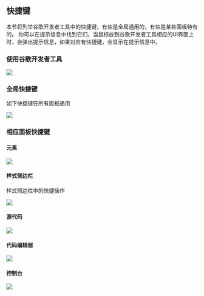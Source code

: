 ## 快捷键
本节将列举谷歌开发者工具中的快捷键，有些是全局通用的，有些是某些面板特有的。
你可以在提示信息中找到它们，当鼠标放到谷歌开发者工具相应的UI界面上时，会弹出提示信息，如果对应有快捷键，会显示在提示信息中。

### 使用谷歌开发者工具

![](https://git.kancloud.cn/repos/morrain/chrome-devtools/raw/master/image/screenshot_1481189590746.png?access-token=b514cf924883bed652626fead03bf1d9)

### 全局快捷键
如下快捷键在所有面板通用

![](http://p1.bpimg.com/582863/795521b252854d83.png)

### 相应面板快捷键

#### 元素

![](image/screenshot_1481193067225.png)

#### 样式侧边栏
样式侧边栏中的快捷操作

![](image/screenshot_1481193537785.png)

#### 源代码

![](image/screenshot_1481198146291.png)

#### 代码编辑器

![](image/screenshot_1481198497739.png)

#### 控制台

![](image/screenshot_1481198712329.png)

